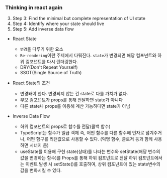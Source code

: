 ### Thinking in react again

3. Step 3: Find the minimal but complete representation of UI state
4. Step 4: Identify where your state should live
5. Step 5: Add inverse data flow

- React State
  - `변경`을 다루기 위한 요소
  - `Re-rendering`이란 주제에서 다뤄진다.
    `state`가 변경되면 해당 컴포넌트와 하위 컴포넌트를 다시 렌더링한다.
  - DRY(Don't Repeat Yourself)
  - SSOT(Single Source of Truth)

- React State의 조건
  - 변경돼야 한다.
    변경되지 않는 건 state로 다룰 가치가 없다.
  - 부모 컴포넌트가 props를 통해 전달하면 state가 아니다
  - 다른 state나 props를 이용해 계산 가능하다면 state가 아님

- Inverse Data Flow
  - 하위 컴포넌트의 props로 함수를 전달(콜백 함수)
  - TypeScript는 함수가 일급 객체 즉, 어떤 함수를 다른 함수에 인자로 넘겨주거나, 어떤 함구를 리턴값으로 사용할 수 있다.
  (익명 함수, 클로저 등과 함께 사용하면 시너지 큼)
  - useState를 이용해 구현
      state(상태)를 나타는 변수와 setState(해당 변수의 값을 변경하는 함수)를 Props를 통해 하위 컴포넌트로 전달
      하위 컴포넌트에서는 이벤트 발생 시 setState()를 호출하여, 상위 컴포넌트에 있는 state변수의 값을 변화시킬 수 있다.

